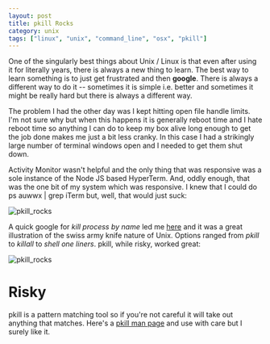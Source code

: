 ```yaml
---
layout: post
title: pkill Rocks
category: unix
tags: ["linux", "unix", "command_line", "osx", "pkill"]
---
```

One of the singularly best things about Unix / Linux is that even after using it for literally years, there is always a new thing to learn.  The best way to learn something is to just get frustrated and then **google**.  There is always a different way to do it -- sometimes it is simple i.e. better and sometimes it might be really hard but there is always a different way.  

The problem I had the other day was I kept hitting open file handle limits.  I'm not sure why but when this happens it is generally reboot time and I hate reboot time so anything I can do to keep my box alive long enough to get the job done makes me just a bit less cranky.  In this case I had a strikingly large number of terminal windows open and I needed to get them shut down.

Activity Monitor wasn't helpful and the only thing that was responsive was a sole instance of the Node JS based HyperTerm.  And, oddly enough, that was the one bit of my system which was responsive.  I knew that I could do ps auwwx | grep iTerm but, well, that would just suck:

![pkill_rocks](/blog/assets/pkill_rocks_01.png)

A quick google for *kill process by name* led me [here](http://stackoverflow.com/questions/160924/how-can-i-kill-a-process-by-name-instead-of-pid) and it was a great illustration of the swiss army knife nature of Unix.  Options ranged from *pkill* to *killall* to *shell one liners*.  pkill, while risky, worked great:

![pkill_rocks](/blog/assets/pkill_rocks_02.png)

# Risky

pkill is a pattern matching tool so if you're not careful it will take out anything that matches.  Here's a [pkill man page](https://linux.die.net/man/1/pkill) and use with care but I surely like it.